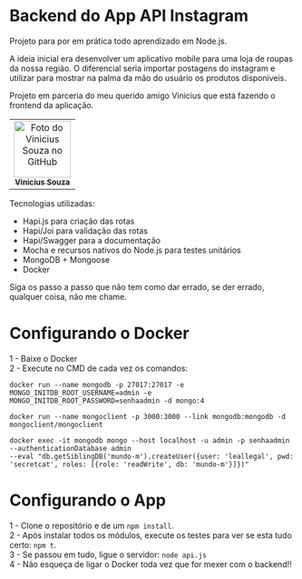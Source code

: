# Backend do App API Instagram

Projeto para por em prática todo aprendizado em Node.js.

A ideia inicial era desenvolver um aplicativo mobile para uma loja de roupas da nossa região. O diferencial seria importar postagens do instagram e 
utilizar para mostrar na palma da mão do usuário os produtos disponiveis.

Projeto em parceria do meu querido amigo Vinicius que está fazendo o frontend da aplicação.
<table>
  <tr>
    <td align="center">
      <a href="https://github.com/V1niSouza">
        <img src="https://avatars.githubusercontent.com/u/99757527?v=4" width="100px;" alt="Foto do Vinicius Souza no GitHub"/><br>
        <sub>
          <b>Vinicius Souza</b>
        </sub>
      </a>
    </td>
</table>

Tecnologias utilizadas:
- Hapi.js para criação das rotas
- Hapi/Joi para validação das rotas
- Hapi/Swagger para a documentação
- Mocha e recursos nativos do Node.js para testes unitários
- MongoDB + Mongoose
- Docker

Siga os passo a passo que não tem como dar errado, se der errado, qualquer coisa, não me chame.

# Configurando o Docker

1 - Baixe o Docker<br>
2 - Execute no CMD de cada vez os comandos:

```
docker run --name mongodb -p 27017:27017 -e MONGO_INITDB_ROOT_USERNAME=admin -e MONGO_INITDB_ROOT_PASSWORD=senhaadmin -d mongo:4
```
```
docker run --name mongoclient -p 3000:3000 --link mongodb:mongodb -d mongoclient/mongoclient
```
```
docker exec -it mongodb mongo --host localhost -u admin -p senhaadmin --authenticationDatabase admin 
--eval "db.getSiblingDB('mundo-m').createUser({user: 'leallegal', pwd: 'secretcat', roles: [{role: 'readWrite', db: 'mundo-m'}]})"
```

# Configurando o App

1 - Clone o repositório e de um `npm install`.<br>
2 - Após instalar todos os módulos, execute os testes para ver se esta tudo certo: `npm t`.<br>
3 - Se passou em tudo, ligue o servidor: `node api.js`<br>
4 - Não esqueça de ligar o Docker toda vez que for mexer com o backend!!
